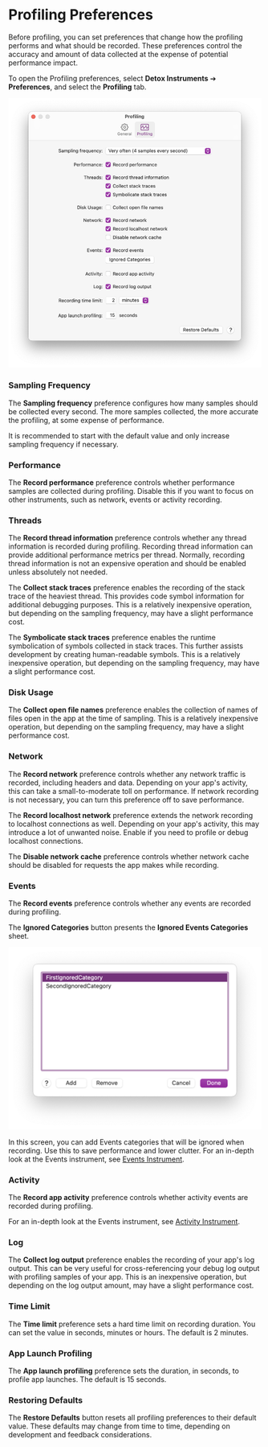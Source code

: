 # Profiling Preferences

Before profiling, you can set preferences that change how the profiling performs and what should be recorded. These preferences control the accuracy and amount of data collected at the expense of potential performance impact.

To open the Profiling preferences, select **Detox Instruments** ➔ **Preferences**, and select the **Profiling** tab. 

![Profiling Preferences](Resources/Preferences_Profiling.png "Profiling Preferences")

### Sampling Frequency

The **Sampling frequency** preference configures how many samples should be collected every second. The more samples collected, the more accurate the profiling, at some expense of performance.

It is recommended to start with the default value and only increase sampling frequency if necessary.

### Performance

The **Record performance** preference controls whether performance samples are collected during profiling. Disable this if you want to focus on other instruments, such as network, events or activity recording.

### Threads

The **Record thread information** preference controls whether any thread information is recorded during profiling. Recording thread information can provide additional performance metrics per thread. Normally, recording thread information is not an expensive operation and should be enabled unless absolutely not needed.

The **Collect stack traces** preference enables the recording of the stack trace of the heaviest thread. This provides code symbol information for additional debugging purposes. This is a relatively inexpensive operation, but depending on the sampling frequency, may have a slight performance cost.

The **Symbolicate stack traces** preference enables the runtime symbolication of symbols collected in stack traces. This further assists development by creating human-readable symbols. This is a relatively inexpensive operation, but depending on the sampling frequency, may have a slight performance cost.

### Disk Usage

The **Collect open file names** preference enables the collection of names of files open in the app at the time of sampling. This is a relatively inexpensive operation, but depending on the sampling frequency, may have a slight performance cost.

### Network

The **Record network** preference controls whether any network traffic is recorded, including headers and data. Depending on your app's activity, this can take a small-to-moderate toll on performance. If network recording is not necessary, you can turn this preference off to save performance.

The **Record localhost network** preference extends the network recording to localhost connections as well. Depending on your app's activity, this may introduce a lot of unwanted noise. Enable if you need to profile or debug localhost connections.

The **Disable network cache** preference controls whether network cache should be disabled for requests the app makes while recording.

### Events

The **Record events** preference controls whether any events are recorded during profiling.

The **Ignored Categories** button presents the **Ignored Events Categories** sheet.

![Ignored Events Categories](Resources/Preferences_Profiling_IgnoredEventsCategories.png "Ignored Events Categories")

In this screen, you can add Events categories that will be ignored when recording. Use this to save performance and lower clutter. For an in-depth look at the Events instrument, see [Events Instrument](Instrument_Events.md).

### Activity

The **Record app activity** preference controls whether activity events are recorded during profiling. 

For an in-depth look at the Events instrument, see [Activity Instrument](Instrument_Activity.md).

### Log

The **Collect log output** preference enables the recording of your app's log output. This can be very useful for cross-referencing your debug log output with profiling samples of your app. This is an inexpensive operation, but depending on the log output amount, may have a slight performance cost.

### Time Limit

The **Time limit** preference sets a hard time limit on recording duration. You can set the value in seconds, minutes or hours. The default is 2 minutes.

### App Launch Profiling

The **App launch profiling** preference sets the duration, in seconds, to profile app launches. The default is 15 seconds.

### Restoring Defaults

The **Restore Defaults** button resets all profiling preferences to their default value. These defaults may change from time to time, depending on development and feedback considerations.